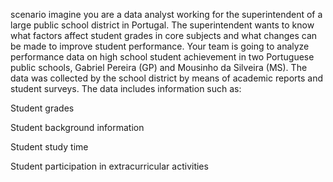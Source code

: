 scenario
imagine you are a data analyst working for the superintendent of a large public school district in Portugal. The superintendent wants to know what factors affect student grades in core subjects and what changes can be made to improve student performance. Your team is going to analyze performance data on high school student achievement in two Portuguese public schools, Gabriel Pereira (GP) and Mousinho da Silveira (MS). The data was collected by the school district by means of academic reports and student surveys. The data includes information such as:

Student grades

Student background information 

Student study time

Student participation in extracurricular activities
